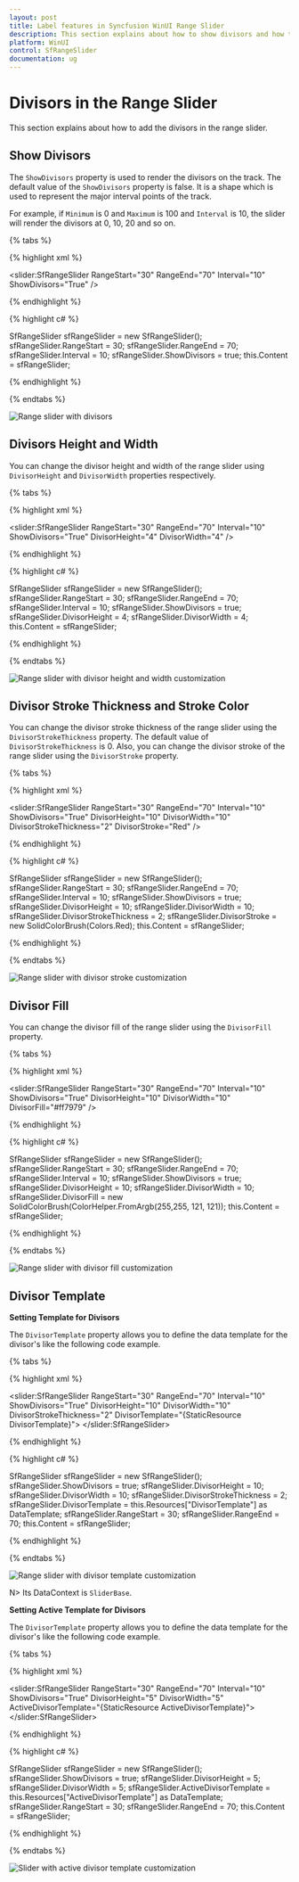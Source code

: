 ```yaml
---
layout: post
title: Label features in Syncfusion WinUI Range Slider
description: This section explains about how to show divisors and how to customize it in the Syncfusion WinUI range slider.
platform: WinUI
control: SfRangeSlider
documentation: ug
---
```


# Divisors in the Range Slider

This section explains about how to add the divisors in the range slider.

## Show Divisors

The `ShowDivisors` property is used to render the divisors on the track. The default value of the `ShowDivisors` property is false. It is a shape which is used to represent the major interval points of the track.

For example, if `Minimum` is 0 and `Maximum` is 100 and `Interval` is 10, the slider will render the divisors at 0, 10, 20 and so on.

{% tabs %}

{% highlight xml %}

<slider:SfRangeSlider RangeStart="30"
                      RangeEnd="70"
                      Interval="10"
                      ShowDivisors="True" />

{% endhighlight %}

{% highlight c# %}

SfRangeSlider sfRangeSlider = new SfRangeSlider();
sfRangeSlider.RangeStart = 30;
sfRangeSlider.RangeEnd = 70;
sfRangeSlider.Interval = 10;
sfRangeSlider.ShowDivisors = true;
this.Content = sfRangeSlider;

{% endhighlight %}

{% endtabs %}

![Range slider with divisors](images/divisors/slider-showDivisors.png)

## Divisors Height and Width

You can change the divisor height and width of the range slider using `DivisorHeight` and `DivisorWidth` properties respectively.

{% tabs %}

{% highlight xml %}

<slider:SfRangeSlider RangeStart="30"
                      RangeEnd="70"
                      Interval="10"
                      ShowDivisors="True"
                      DivisorHeight="4"
                      DivisorWidth="4" />

{% endhighlight %}

{% highlight c# %}

SfRangeSlider sfRangeSlider = new SfRangeSlider();
sfRangeSlider.RangeStart = 30;
sfRangeSlider.RangeEnd = 70;
sfRangeSlider.Interval = 10;
sfRangeSlider.ShowDivisors = true;
sfRangeSlider.DivisorHeight = 4;
sfRangeSlider.DivisorWidth = 4;
this.Content = sfRangeSlider;

{% endhighlight %}

{% endtabs %}

![Range slider with divisor height and width customization](images/divisors/slider-divisorHeightWidth.png)

## Divisor Stroke Thickness and Stroke Color

You can change the divisor stroke thickness of the range slider using the `DivisorStrokeThickness` property. The default value of `DivisorStrokeThickness` is 0. Also, you can change the divisor stroke of the range slider using the `DivisorStroke` property.

{% tabs %}

{% highlight xml %}

<slider:SfRangeSlider RangeStart="30"
                      RangeEnd="70"
                      Interval="10"
                      ShowDivisors="True"
                      DivisorHeight="10"
                      DivisorWidth="10"
                      DivisorStrokeThickness="2"
                      DivisorStroke="Red" />

{% endhighlight %}

{% highlight c# %}

SfRangeSlider sfRangeSlider = new SfRangeSlider();
sfRangeSlider.RangeStart = 30;
sfRangeSlider.RangeEnd = 70;
sfRangeSlider.Interval = 10;
sfRangeSlider.ShowDivisors = true;
sfRangeSlider.DivisorHeight = 10;
sfRangeSlider.DivisorWidth = 10;
sfRangeSlider.DivisorStrokeThickness = 2;
sfRangeSlider.DivisorStroke = new SolidColorBrush(Colors.Red);
this.Content = sfRangeSlider;

{% endhighlight %}

{% endtabs %}

![Range slider with divisor stroke customization](images/divisors/slider-divisorstroke.png)

## Divisor Fill

You can change the divisor fill of the range slider using the `DivisorFill` property.

{% tabs %}

{% highlight xml %}

<slider:SfRangeSlider RangeStart="30"
                      RangeEnd="70"
                      Interval="10"
                      ShowDivisors="True"
                      DivisorHeight="10"
                      DivisorWidth="10"
                      DivisorFill="#ff7979" />

{% endhighlight %}

{% highlight c# %}

SfRangeSlider sfRangeSlider = new SfRangeSlider();
sfRangeSlider.RangeStart = 30;
sfRangeSlider.RangeEnd = 70;
sfRangeSlider.Interval = 10;
sfRangeSlider.ShowDivisors = true;
sfRangeSlider.DivisorHeight = 10;
sfRangeSlider.DivisorWidth = 10;
sfRangeSlider.DivisorFill = new SolidColorBrush(ColorHelper.FromArgb(255,255, 121, 121));
this.Content = sfRangeSlider;

{% endhighlight %}

{% endtabs %}

![Range slider with divisor fill customization](images/divisors/slider-divisorfill.png)

## Divisor Template

**Setting Template for Divisors**

The `DivisorTemplate` property allows you to define the data template for the divisor's like the following code example.

{% tabs %}

{% highlight xml %}

<DataTemplate x:Key="DivisorTemplate">
    <Rectangle Height="{Binding DivisorHeight}"
               Width="{Binding DivisorWidth}"
               Fill="{ThemeResource SystemAltHighColor}"
               Stroke="{ThemeResource SystemAccentColor}"
               StrokeThickness="{Binding DivisorStrokeThickness}" />
</DataTemplate>

<slider:SfRangeSlider RangeStart="30"
                      RangeEnd="70"
                      Interval="10"
                      ShowDivisors="True"
                      DivisorHeight="10"
                      DivisorWidth="10"
                      DivisorStrokeThickness="2"
                      DivisorTemplate="{StaticResource DivisorTemplate}">
</slider:SfRangeSlider>

{% endhighlight %}

{% highlight c# %}

SfRangeSlider sfRangeSlider = new SfRangeSlider();
sfRangeSlider.ShowDivisors = true;
sfRangeSlider.DivisorHeight = 10;
sfRangeSlider.DivisorWidth = 10;
sfRangeSlider.DivisorStrokeThickness = 2;
sfRangeSlider.DivisorTemplate = this.Resources["DivisorTemplate"] as DataTemplate;
sfRangeSlider.RangeStart = 30;
sfRangeSlider.RangeEnd = 70;
this.Content = sfRangeSlider;

{% endhighlight %}

{% endtabs %}

![Range slider with divisor template customization](images/divisors/slider-divisorTemplate.png)

N> Its DataContext is `SliderBase`.

**Setting Active Template for Divisors**

The `DivisorTemplate` property allows you to define the data template for the divisor's like the following code example.

{% tabs %}

{% highlight xml %}

<DataTemplate x:Key="ActiveDivisorTemplate">
    <Rectangle Height="6"
               Width="6"
               Fill="{ThemeResource SystemAltHighColor}"
               Stroke="{ThemeResource SystemAccentColor}"
               StrokeThickness="2" />
</DataTemplate>

<slider:SfRangeSlider RangeStart="30"
                      RangeEnd="70"
                      Interval="10"
                      ShowDivisors="True"
                      DivisorHeight="5"
                      DivisorWidth="5"
                      ActiveDivisorTemplate="{StaticResource ActiveDivisorTemplate}">
</slider:SfRangeSlider>

{% endhighlight %}

{% highlight c# %}

SfRangeSlider sfRangeSlider = new SfRangeSlider();
sfRangeSlider.ShowDivisors = true;
sfRangeSlider.DivisorHeight = 5;
sfRangeSlider.DivisorWidth = 5;
sfRangeSlider.ActiveDivisorTemplate = this.Resources["ActiveDivisorTemplate"] as DataTemplate;
sfRangeSlider.RangeStart = 30;
sfRangeSlider.RangeEnd = 70;
this.Content = sfRangeSlider;

{% endhighlight %}

{% endtabs %}

![Slider with active divisor template customization](images/divisors/slider-activeDivisorTemplate.png)